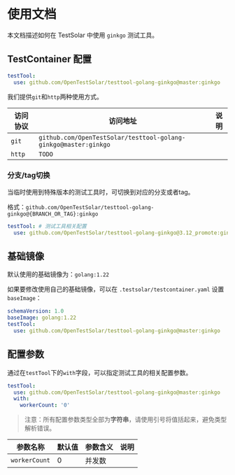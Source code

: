 # 使用文档

本文档描述如何在 TestSolar 中使用 `ginkgo` 测试工具。

## TestContainer 配置

```yaml
testTool:
  use: github.com/OpenTestSolar/testtool-golang-ginkgo@master:ginkgo
```

我们提供`git`和`http`两种使用方式。

| **访问协议** | **访问地址**                                                                                   | **说明** |
|----------|--------------------------------------------------------------------------------------------|--------|
| `git`    | `github.com/OpenTestSolar/testtool-golang-ginkgo@master:ginkgo`                                     |        |
| `http`   | `TODO` |        |

### 分支/tag切换

当临时使用到特殊版本的测试工具时，可切换到对应的分支或者tag。

格式：`github.com/OpenTestSolar/testtool-golang-ginkgo@{BRANCH_OR_TAG}:ginkgo`

```yaml
testTool: # 测试工具相关配置
  use: github.com/OpenTestSolar/testtool-golang-ginkgo@3.12_promote:ginkgo
```

## 基础镜像

默认使用的基础镜像为：`golang:1.22`

如果要修改使用自己的基础镜像，可以在 `.testsolar/testcontainer.yaml` 设置 `baseImage`：

```yaml
schemaVersion: 1.0
baseImage: golang:1.22
testTool:
  use: github.com/OpenTestSolar/testtool-golang-ginkgo@master:ginkgo
```

## 配置参数

通过在`testTool`下的`with`字段，可以指定测试工具的相关配置参数。

```yaml
testTool:
  use: github.com/OpenTestSolar/testtool-golang-ginkgo@master:ginkgo
  with:
    workerCount: '0'
```

> 注意：所有配置参数类型全部为**字符串**，请使用引号将值括起来，避免类型解析错误。

| **参数名称** | **默认值** | **参数含义** | **说明** |
|----------|---------|----------|--------|
| `workerCount` | 0 | 并发数 |  |




